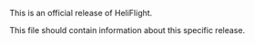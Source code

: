 
This is an official release of HeliFlight.

This file should contain information about this specific release.


